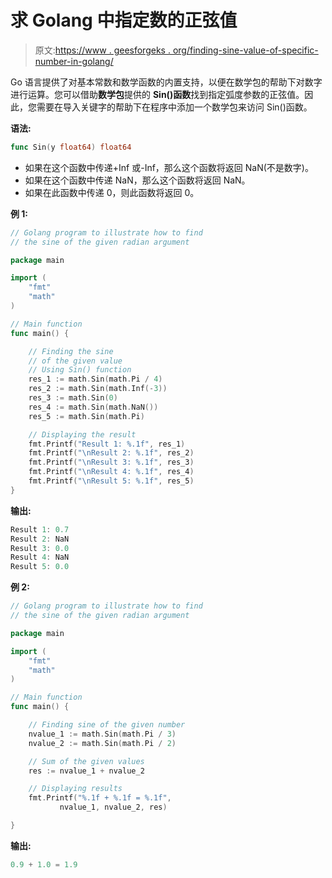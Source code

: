 # 求 Golang 中指定数的正弦值

> 原文:[https://www . geesforgeks . org/finding-sine-value-of-specific-number-in-golang/](https://www.geeksforgeeks.org/finding-sine-value-of-specified-number-in-golang/)

Go 语言提供了对基本常数和数学函数的内置支持，以便在数学包的帮助下对数字进行运算。您可以借助**数学包**提供的 **Sin()函数**找到指定弧度参数的正弦值。因此，您需要在导入关键字的帮助下在程序中添加一个数学包来访问 Sin()函数。

**语法:**

```go
func Sin(y float64) float64
```

*   如果在这个函数中传递+Inf 或-Inf，那么这个函数将返回 NaN(不是数字)。
*   如果在这个函数中传递 NaN，那么这个函数将返回 NaN。
*   如果在此函数中传递 0，则此函数将返回 0。

**例 1:**

```go
// Golang program to illustrate how to find
// the sine of the given radian argument

package main

import (
    "fmt"
    "math"
)

// Main function
func main() {

    // Finding the sine
    // of the given value
    // Using Sin() function
    res_1 := math.Sin(math.Pi / 4)
    res_2 := math.Sin(math.Inf(-3))
    res_3 := math.Sin(0)
    res_4 := math.Sin(math.NaN())
    res_5 := math.Sin(math.Pi)

    // Displaying the result
    fmt.Printf("Result 1: %.1f", res_1)
    fmt.Printf("\nResult 2: %.1f", res_2)
    fmt.Printf("\nResult 3: %.1f", res_3)
    fmt.Printf("\nResult 4: %.1f", res_4)
    fmt.Printf("\nResult 5: %.1f", res_5)
}
```

**输出:**

```go
Result 1: 0.7
Result 2: NaN
Result 3: 0.0
Result 4: NaN
Result 5: 0.0

```

**例 2:**

```go
// Golang program to illustrate how to find
// the sine of the given radian argument

package main

import (
    "fmt"
    "math"
)

// Main function
func main() {

    // Finding sine of the given number
    nvalue_1 := math.Sin(math.Pi / 3)
    nvalue_2 := math.Sin(math.Pi / 2)

    // Sum of the given values
    res := nvalue_1 + nvalue_2

    // Displaying results
    fmt.Printf("%.1f + %.1f = %.1f", 
           nvalue_1, nvalue_2, res)

}
```

**输出:**

```go
0.9 + 1.0 = 1.9
```